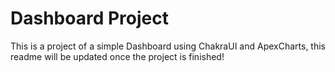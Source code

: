 # Dashboard Project

This is a project of a simple Dashboard using ChakraUI and ApexCharts, this readme will be updated once the project is finished!
